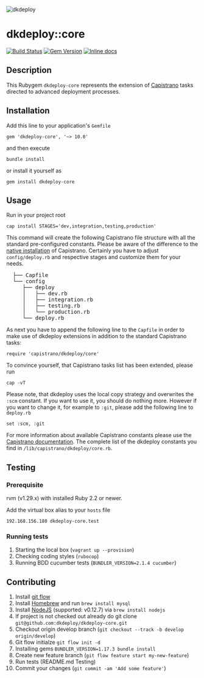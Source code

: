 ![dkdeploy](assets/dkdeploy-logo.png)

# dkdeploy::core

[![Build Status](https://travis-ci.org/dkdeploy/dkdeploy-core.svg?branch=develop)](https://travis-ci.org/dkdeploy/dkdeploy-core)
[![Gem Version](https://badge.fury.io/rb/dkdeploy-core.svg)](https://badge.fury.io/rb/dkdeploy-core) [![Inline docs](http://inch-ci.org/github/dkdeploy/dkdeploy-core.svg?branch=develop)](http://inch-ci.org/github/dkdeploy/dkdeploy-core)

## Description

This Rubygem `dkdeploy-core` represents the extension of [Capistrano](http://capistranorb.com/) tasks directed to advanced deployment processes.

## Installation

Add this line to your application's `Gemfile`

	gem 'dkdeploy-core', '~> 10.0'

and then execute

	bundle install

or install it yourself as

	gem install dkdeploy-core

## Usage

Run in your project root

	cap install STAGES='dev,integration,testing,production'

This command will create the following Capistrano file structure with all the standard pre-configured constants.
Please be aware of the difference to the [native installation](http://capistranorb.com/documentation/getting-started/preparing-your-application/) of Capistrano.
Certainly you have to adjust `config/deploy.rb` and respective stages and customize them for your needs.

<pre>
  ├── Capfile
  └── config
     ├── deploy
     │   ├── dev.rb
     │   ├── integration.rb
     │   ├── testing.rb
     │   └── production.rb
     └── deploy.rb
</pre>

As next you have to append the following line to the `Capfile` in order to make use of dkdeploy extensions in addition to the standard Capistrano tasks:

	require 'capistrano/dkdeploy/core'

To convince yourself, that Capistrano tasks list has been extended, please run

	cap -vT

Please note, that dkdeploy uses the local copy strategy and overwrites the `:scm` constant. If you want to use it,
you should do nothing more. However if you want to change it, for example to `:git`, please add the following line to `deploy.rb`

	set :scm, :git

For more information about available Capistrano constants please use the [Capistrano documentation](http://capistranorb.com/documentation/getting-started/preparing-your-application/).
The complete list of the dkdeploy constants you find in `/lib/capistrano/dkdeploy/core.rb`.

## Testing

### Prerequisite

rvm (v1.29.x) with installed Ruby 2.2 or newer.

Add the virtual box alias to your `hosts` file

	192.168.156.180 dkdeploy-core.test

### Running tests

1. Starting the local box (`vagrant up --provision`)
2. Checking coding styles (`rubocop`)
3. Running BDD cucumber tests (`BUNDLER_VERSION=2.1.4 cucumber`)

## Contributing

1. Install [git flow](https://github.com/nvie/gitflow)
2. Install [Homebrew](http://brew.sh/) and run `brew install mysql`
3. Install [NodeJS](https://nodejs.org) (supported: v0.12.7) via `brew install nodejs`
4. If project is not checked out already do git clone `git@github.com:dkdeploy/dkdeploy-core.git`
5. Checkout origin develop branch (`git checkout --track -b develop origin/develop`)
6. Git flow initialze `git flow init -d`
7. Installing gems `BUNDLER_VERSION=1.17.3 bundle install`
8. Create new feature branch (`git flow feature start my-new-feature`)
9. Run tests (README.md Testing)
10. Commit your changes (`git commit -am 'Add some feature'`)
